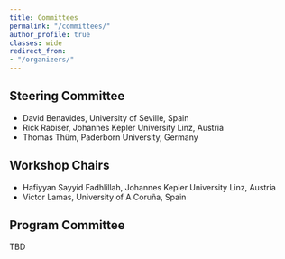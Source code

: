 ```yaml
---
title: Committees
permalink: "/committees/"
author_profile: true
classes: wide
redirect_from:
- "/organizers/"
---
```


## Steering Committee
* David Benavides, University of Seville, Spain
* Rick Rabiser, Johannes Kepler University Linz, Austria
* Thomas Thüm, Paderborn University, Germany

## Workshop Chairs
* Hafiyyan Sayyid	Fadhlillah, Johannes Kepler University Linz, Austria
* Victor Lamas, University of A Coruña, Spain

## Program Committee

TBD
